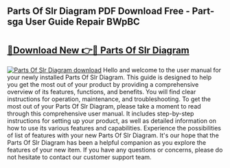 ## Parts Of Slr Diagram PDF Download Free - Part-sga User Guide Repair BWpBC

# <h2><a href="http://dfpwsf.blite.top/?on=Parts+Of+Slr+Diagram">🔗Download New 👉🔴 Parts Of Slr Diagram</a></h2>

[![Parts Of Slr Diagram download](https://i.imgur.com/lujVjoI.png)](http://dfpwsf.blite.top/?on=Parts+Of+Slr+Diagram)
Hello and welcome to the user manual for your newly installed Parts Of Slr Diagram. This guide is designed to help you get the most out of your product by providing a comprehensive overview of its features, functions, and benefits. You will find clear instructions for operation, maintenance, and troubleshooting. To get the most out of your Parts Of Slr Diagram, please take a moment to read through this comprehensive user manual. It includes step-by-step instructions for setting up your product, as well as detailed information on how to use its various features and capabilities. Experience the possibilities of list of features with your new Parts Of Slr Diagram. It's our hope that the Parts Of Slr Diagram has been a helpful companion as you explore the features of your new item. If you have any questions or concerns, please do not hesitate to contact our customer support team.
